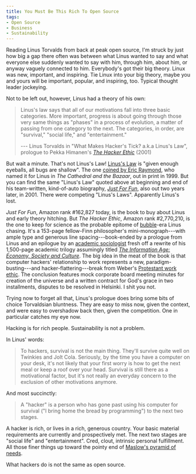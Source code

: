 ```yaml
---
title: You Must Be This Rich To Open Source
tags:
- Open Source
- Business
- Sustainability
---
```


Reading Linus Torvalds from back at peak open source, I'm struck by just how big a gap there often was between what Linus wanted to say and what everyone else suddenly wanted to say with him, through him, about him, or anyway vaguely connected to him.  Everybody's got their big theory.  Linux was new, important, and inspiring.  Tie Linux into your big theory, maybe you and yours will be important, popular, and inspiring, too.  Typical thought leader jockeying.

Not to be left out, however, Linus had a theory of his own:

> Linus's law says that all of our motivations fall into three basic categories.  More important, progress is about going through those very same things as "phases" in a process of evolution, a matter of passing from one category to the next.  The categories, in order, are "survival," "social life," and "entertainment."
>
> --- Linus Torvalds in "What Makes Hacker's Tick? a.k.a Linus's Law", prologue to Pekka Himanen's [_The Hacker Ethic_](https://www.penguinrandomhouse.com/books/80240/the-hacker-ethic-by-pekka-himanen/) (2001)

But wait a minute.  That's not Linus's Law!  [Linus's Law](https://en.wikipedia.org/wiki/Linus%27s_law) is "given enough eyeballs, all bugs are shallow".  The one [coined by Eric Raymond](http://www.catb.org/~esr/writings/cathedral-bazaar/cathedral-bazaar/ar01s04.html), who named it for Linus in  _The Cathedral and the Bazaar_, out in print in 1999.  But you can find the same "Linus's Law" quoted above at beginning and end of his team-written, kind-of-auto biography, [_Just For Fun_](https://www.harperbusiness.com/book/9780066620732/Just-for-Fun-Linus-Torvalds-and-David-Diamond/), also out two years later, in 2001.  There were competing "Linus's Laws".  Apparently Linus's lost.

_Just For Fun_, Amazon rank #162,827 today, is the book to buy about Linus and early theory hitching.  But _The Hacker Ethic_, Amazon rank #2,770,210, is the one to keep for science as the probable epitome of [bubble](https://en.wikipedia.org/wiki/Dot-com_bubble)-era Linus chasing.  It's a 153-page fellow-Finn philosopher's mini-monograph---with ample type and generous line spacing---book-ended by a prologue from Linus and an epilogue by an [academic sociologist](https://en.wikipedia.org/wiki/Manuel_Castells) fresh off a rewrite of his 1,500-page academic trilogy assumingly titled [_The Information Age: Economy, Society and Culture_](https://en.wikipedia.org/wiki/The_Information_Age:_Economy,_Society_and_Culture).  The big idea in the meat of the book is that computer hackers' relationship to work represents a new, paradigm-busting---and hacker-flattering---break from Weber's [Protestant work ethic](https://en.wikipedia.org/wiki/Protestant_work_ethic).  The conclusion features mock corporate board meeting minutes for creation of the universe and a written contract for God's grace in two installments, disputes to be resolved in Helsinki.  I shit you not.

Trying now to forget all that, Linus's prologue does bring some bits of choice Torvaldsian bluntness.  They are easy to miss now, given the context, and were easy to overshadow back then, given the competition.  One in particular catches my eye now.

Hacking is for rich people.  Sustainability is not a problem.

In Linus' words:

> To hackers, survival is not the main thing.  They'll survive quite well on Twinkies and Jolt Cola.  Seriously, by the time you have a computer on your desk, it's not likely that your first worry is how to get the next meal or keep a roof over your head.  Survival is still there as a motivational factor, but it's not really an everyday concern to the exclusion of other motivations anymore.

And most succinctly:

> A "hacker" is a person who has gone past using his computer for survival ("I bring home the bread by programming") to the next two stages.

A hacker is rich, or lives in a rich, generous country.  Your basic material requirements are currently and prospectively met.  The next two stages are "social life" and "entertainment".  Cred, clout, intrinsic personal fulfillment.  All those finer things up toward the pointy end of [Maslow's pyramid of needs](https://commons.wikimedia.org/w/index.php?title=File:MaslowHierarchy.png&oldid=707155329).

What hackers do is not the same as open source.
